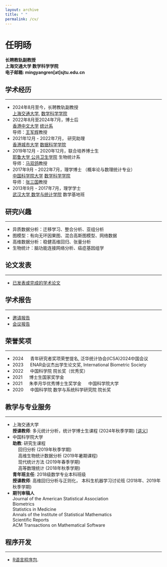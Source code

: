 ```yaml
---
layout: archive
title: " "
permalink: /cv/
---
```


<h1>任明旸</h1>  

<b>长聘教轨副教授</b>  
<b>上海交通大学 数学科学学院</b>  
<b>电子邮箱: mingyangren[at]sjtu.edu.cn </b>  


## 学术经历
- - -
- 2024年8月至今，长聘教轨副教授   
[上海交通大学](https://www.sjtu.edu.cn/), [数学科学学院](https://www.math.sjtu.edu.cn/Default/index)   
- 2022年8月至2024年7月，博士后   
[香港中文大学](https://www.cuhk.edu.hk/) [统计系](https://www.sta.cuhk.edu.hk/)    
导师：[王军辉](https://www.sta.cuhk.edu.hk/peoples/jwang/)教授
- 2021年12月 - 2022年7月， 研究助理  
[香港城市大学](https://www.cityu.edu.hk/) [数据科学学院](https://www.sdsc.cityu.edu.hk/)  
- 2019年12月 - 2020年12月，联合培养博士生  
[耶鲁大学 公共卫生学院](https://publichealth.yale.edu/) 生物统计系  
导师：[马双鸽](https://publichealth.yale.edu/profile/shuangge_ma/)教授
- 2017年9月 - 2022年7月，理学博士 （概率论与数理统计专业）  
[中国科学院大学](https://www.ucas.ac.cn/) [数学科学学院](https://math.ucas.ac.cn/index.php/zh-CN/)   
导师：[张三国](http://people.ucas.ac.cn/~sgzhang)教授
- 2013年9月 - 2017年7月，理学学士  
[武汉大学 数学与统计学院](http://maths.whu.edu.cn/) 数学基地班

 

## 研究兴趣
- - -
- 异质数据分析：迁移学习、整合分析、亚组分析
- 图模型：有向无环因果图、混合高斯图模型、网络数据
- 高维数据分析：稳健高维回归、张量分析
- 生物统计：脑功能连接网络分析、癌症基因组学

## 论文发表
- - -
- [已发表或完成的学术论文](https://ren-mingyang.github.io//publications/)  

## 学术报告
- - -
- [邀请报告](https://ren-mingyang.github.io//talks/)
- [会议报告](https://ren-mingyang.github.io//talks/)


## 荣誉奖项
- - -
- 2024 &emsp; 青年研究者奖项荣誉提名, 泛华统计协会(ICSA)2024中国会议 
- 2023 &emsp; ENAR会议杰出学生论文奖, International Biometric Society
- 2022 &emsp; 中国科学院 院长奖（优秀奖）
- 2021 &emsp; 博士生国家奖学金
- 2021 &emsp; 朱李月华优秀博士生奖学金 &emsp; 中国科学院大学
- 2020 &emsp; 中国科学院 数学与系统科学研究院 院长奖


## 教学与专业服务
- - -
- 上海交通大学    
**授课教师**: 多元统计分析，统计学博士生课程 (2024年秋季学期) [[讲义](https://pan.baidu.com/s/1xvWPyaKUxGy_DKIfLCzG-Q)]
- 中国科学院大学    
**助教**: 研究生课程      
    &emsp; 回归分析 (2019年秋季学期)  
    &emsp; 高维生物统计数据分析 (2019年暑期课程)  
    &emsp; 现代统计方法 (2019年春季学期)  
    &emsp; 高等数理统计 (2018年秋季学期)    
**青年班主任**: 2018级数学专业本科班级    
**授课教师**: 高维回归分析与正则化， 本科生机器学习讨论班 (2018年、2019年 秋季学期)      
- **期刊审稿人**  
  Journal of the American Statistical Association  
  Biometrics  
  Statistics in Medicine  
  Annals of the Institute of Statistical Mathematics  
  Scientific Reports  
  ACM Transactions on Mathematical Software


## 程序开发
- - -
- [R语言程序包](https://ren-mingyang.github.io//software/).

